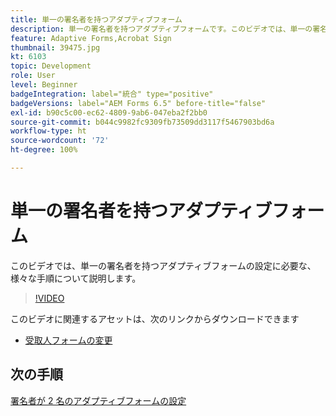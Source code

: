```yaml
---
title: 単一の署名者を持つアダプティブフォーム
description: 単一の署名者を持つアダプティブフォームです。このビデオでは、単一の署名者を持つアダプティブフォームの設定に必要な、様々な手順について説明します。
feature: Adaptive Forms,Acrobat Sign
thumbnail: 39475.jpg
kt: 6103
topic: Development
role: User
level: Beginner
badgeIntegration: label="統合" type="positive"
badgeVersions: label="AEM Forms 6.5" before-title="false"
exl-id: b90c5c00-ec62-4809-9ab6-047eba2f2bb0
source-git-commit: b044c9982fc9309fb73509dd3117f5467903bd6a
workflow-type: ht
source-wordcount: '72'
ht-degree: 100%

---
```


# 単一の署名者を持つアダプティブフォーム


このビデオでは、単一の署名者を持つアダプティブフォームの設定に必要な、様々な手順について説明します。

>[!VIDEO](https://video.tv.adobe.com/v/39475?quality=12&learn=on)

このビデオに関連するアセットは、次のリンクからダウンロードできます

* [受取人フォームの変更](assets/change-of-beneficiary-form.zip)

## 次の手順

[署名者が 2 名のアダプティブフォームの設定](./configure-adaptive-form-for-two-signers.md)
